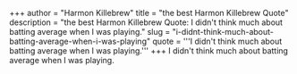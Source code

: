 +++
author = "Harmon Killebrew"
title = "the best Harmon Killebrew Quote"
description = "the best Harmon Killebrew Quote: I didn't think much about batting average when I was playing."
slug = "i-didnt-think-much-about-batting-average-when-i-was-playing"
quote = '''I didn't think much about batting average when I was playing.'''
+++
I didn't think much about batting average when I was playing.
